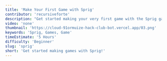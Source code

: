 ```yaml
---
title: 'Make Your First Game with Sprig'
contributor: 'recursiveforte'
description: "Get started making your very first game with the Sprig game engine, using JavaScript! Sprig is a great tool for both beginners and advanced programmers, and if you make a game, you can get a free DIY handheld console! Follow this four-part series in order, and you'll get to make your very own puzzle game."
video: 'none'
thumbnail: 'https://cloud-91ormuize-hack-club-bot.vercel.app/03.png'
keywords: 'Sprig, Games, Game'
timeEstimate: '5 Hours'
difficulty: 'Beginner'
slug: 'sprig'
short: 'Get started making games with Sprig!'
---
```

